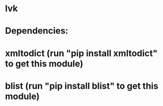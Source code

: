 # lvk
# Dependencies:
#   xmltodict (run "pip install xmltodict" to get this module)
#   blist (run "pip install blist" to get this module)
